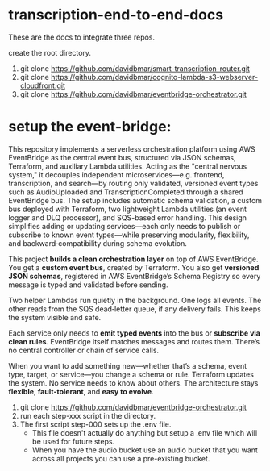 # transcription-end-to-end-docs

These are the docs to integrate three repos.

create the root directory.
1. git clone https://github.com/davidbmar/smart-transcription-router.git
2. git clone https://github.com/davidbmar/cognito-lambda-s3-webserver-cloudfront.git
3. git clone https://github.com/davidbmar/eventbridge-orchestrator.git

# setup the event-bridge:
This repository implements a serverless orchestration platform using AWS EventBridge as the central event bus, structured via JSON schemas, Terraform, and auxiliary Lambda utilities. Acting as the "central nervous system," it decouples independent microservices—e.g. frontend, transcription, and search—by routing only validated, versioned event types such as AudioUploaded and TranscriptionCompleted through a shared EventBridge bus. The setup includes automatic schema validation, a custom bus deployed with Terraform, two lightweight Lambda utilities (an event logger and DLQ processor), and SQS-based error handling. This design simplifies adding or updating services—each only needs to publish or subscribe to known event types—while preserving modularity, flexibility, and backward‑compatibility during schema evolution.

This project **builds a clean orchestration layer** on top of AWS EventBridge.
You get a **custom event bus**, created by Terraform.
You also get **versioned JSON schemas**, registered in AWS EventBridge’s Schema Registry so every message is typed and validated before sending. 

Two helper Lambdas run quietly in the background.
One logs all events.
The other reads from the SQS dead‑letter queue, if any delivery fails.
This keeps the system visible and safe. 

Each service only needs to **emit typed events** into the bus or **subscribe via clean rules**.
EventBridge itself matches messages and routes them.
There’s no central controller or chain of service calls.

When you want to add something new—whether that’s a schema, event type, target, or service—you change a schema or rule.
Terraform updates the system.
No service needs to know about others.
The architecture stays **flexible**, **fault‑tolerant**, and **easy to evolve**.

1. git clone https://github.com/davidbmar/eventbridge-orchestrator.git
2. run each step-xxx script in the directory.
3. The first script step-000 sets up the .env file.  
    - This file doesn't actually do anything but setup a .env file which will be used for future steps.
    - When you have the audio bucket use an audio bucket that you want across all projects you can use a pre-existing bucket.





